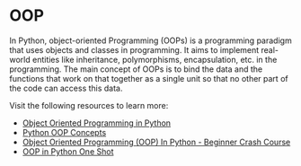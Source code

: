 # OOP

In Python, object-oriented Programming (OOPs) is a programming paradigm that uses objects and classes in programming. It aims to implement real-world entities like inheritance, polymorphisms, encapsulation, etc. in the programming. The main concept of OOPs is to bind the data and the functions that work on that together as a single unit so that no other part of the code can access this data.

Visit the following resources to learn more:

- [Object Oriented Programming in Python](https://realpython.com/python3-object-oriented-programming/)
- [Python OOP Concepts](https://www.geeksforgeeks.org/python-oops-concepts/)
- [Object Oriented Programming (OOP) In Python - Beginner Crash Course](https://www.youtube.com/watch?v=-pEs-Bss8Wc/)
- [OOP in Python One Shot](https://www.youtube.com/watch?v=Ej_02ICOIgs)